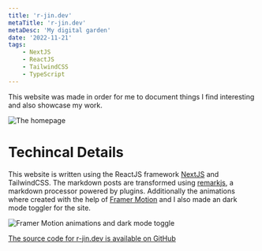 ```yaml
---
title: 'r-jin.dev'
metaTitle: 'r-jin.dev'
metaDesc: 'My digital garden'
date: '2022-11-21'
tags: 
    - NextJS
    - ReactJS
    - TailwindCSS
    - TypeScript
---
```


This website was made in order for me to document things I find interesting 
and also showcase my work.

![The homepage](/media/portfolio.png)

# Techincal Details
This website is written using the ReactJS framework [NextJS](https://nextjs.org/) 
and TailwindCSS. The markdown posts are transformed using [remarkjs](https://remark.js.org/), 
a markdown processor powered by plugins. Additionally the animations where created with the help of 
[Framer Motion](https://www.framer.com/motion/) and I also made an dark mode toggler for the site.

![Framer Motion animations and dark mode toggle](/media/animation_theme_switcher.gif)

[The source code for r-jin.dev is available on GitHub](https://github.com/R-Jin/r-jin.dev)

